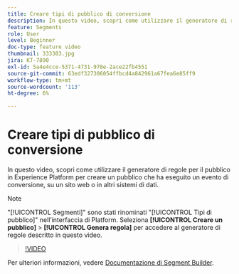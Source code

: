```yaml
---
title: Creare tipi di pubblico di conversione
description: In questo video, scopri come utilizzare il generatore di regole per il pubblico in Experience Platform per creare un pubblico che ha eseguito un evento di conversione, su un sito web o in altri sistemi di dati.
feature: Segments
role: User
level: Beginner
doc-type: feature video
thumbnail: 333303.jpg
jira: KT-7890
exl-id: 5a4e4cce-5371-4731-978e-2ace22fb4551
source-git-commit: 63edf327306054ffbcd4a842961a67fea6e85ff9
workflow-type: tm+mt
source-wordcount: '113'
ht-degree: 6%

---
```


# Creare tipi di pubblico di conversione

In questo video, scopri come utilizzare il generatore di regole per il pubblico in Experience Platform per creare un pubblico che ha eseguito un evento di conversione, su un sito web o in altri sistemi di dati.

>[!NOTE]
>
> &quot;[!UICONTROL Segmenti]&quot; sono stati rinominati &quot;[!UICONTROL Tipi di pubblico]&quot; nell’interfaccia di Platform. Seleziona **[!UICONTROL Creare un pubblico]** > **[!UICONTROL Genera regola]** per accedere al generatore di regole descritto in questo video.

>[!VIDEO](https://video.tv.adobe.com/v/333303/?quality=12&learn=on)

Per ulteriori informazioni, vedere [Documentazione di Segment Builder](https://experienceleague.adobe.com/docs/experience-platform/segmentation/ui/segment-builder.html?lang=it).
